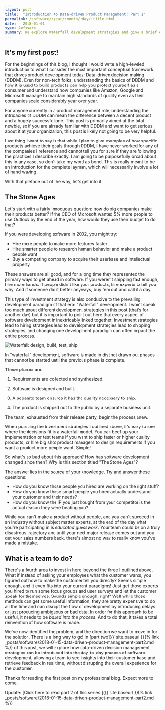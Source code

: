 ```yaml
---
layout: post
title:  "Introduction to Data-driven Product Management: Part 1"
permalink: /software/:year/:month/:day/:title.html
date:   2018-01-01
type: Software
summary: We explore Waterfall development strategies and give a brief overview of how the world looked before big data.
---
```


## It's my first post!

For the beginnings of this blog, I thought I would write a high-leveled introduction to what I consider the most important conceptual framework that drives product development today: Data-driven decision making (DDDM). Even for non-tech folks, understanding the basics of DDDM and how it is used to build products can help you protect yourself as a consumer and understand how companies like Amazon, Google and Microsoft manage to maintain high standards of quality even as their companies scale considerably year over year.

For anyone currently in a product management role, understanding the intricacies of DDDM can mean the difference between a decent product and a hugely successful one. This post is primarily aimed at the total newbie, so if you are already familiar with DDDM and want to get serious about it at your organization, this post is likely not going to be very helpful.

Last thing I want to say is that while I plan to give examples of how specific products achieve their goals through DDDM, I have never worked for any of the companies I reference and cannot tell you for sure if they are following the practices I describe exactly. I am going to be purposefully broad about this in any case, so don't take my word as bond. This is really meant to be an introduction for the complete layman, which will necessarily involve a lot of hand waving.

With that preface out of the way, let's get into it.

## The Stone Ages

Let's start with a fairly innocuous question: how do big companies make their products better? If the CEO of Microsoft wanted 5% more people to use Outlook by the end of the year, how would they use their budget to do that?

If you were developing software in 2002, you might try: 
* Hire more people to make more features faster
* Hire smarter people to research human behavior and make a product people want
* Buy a competing company to acquire their userbase and intellectual property

These answers are all good, and for a long time they represented the primary ways to get ahead in software. If you weren't shipping fast enough, hire more hands. If people didn't like your products, hire experts to tell you why. And if someone did it better anyways, buy 'em out and call it a day.

This type of investment strategy is also conducive to the prevailing development paradigm of that era: "Waterfall"  development. I won't speak too much about different development strategies in this post (that's for another day) but it is important to point out here that every aspect of software development in inextricably linked together: Investment strategies lead to hiring strategies lead to development strategies lead to shipping strategies, and changing one development paradigm can often impact the entire process.

![Waterfall: design, build, test, ship]({{site.url}}/assets/posts/data-driven-design/waterfall_dev.svg)

In "waterfall" development, software is made in distinct drawn out phases that cannot be started until the previous phase is complete. 

These phases are:

1. Requirements are collected and synthesized. 

2. Software is designed and built.

3. A separate team ensures it has the quality necessary to ship.

4. The product is shipped out to the public by a separate business unit. 

The team, exhausted from their release party, begin the process anew. 

When pursuing the investment strategies I outlined above, it's easy to see where the decisions fit in a waterfall model. You can beef up your implementation or test teams if you want to ship faster or higher quality products, or hire big shot product managers to design requirements if you want a product more people want. Simple!

So what's so bad about this approach? How has software development changed since then? Why is this section titled "The Stone Ages"?

The answer lies in the _source_ of your knowledge. Try and answer these questions:

* How do you know those people you hired are working on the right stuff?
* How do you know those smart people you hired actually understand your customer and their needs?
* How do you know the IP you just bought from your competitor is the actual reason they were beating you?

While you can't make a product without people, and you can't succeed in an industry without subject matter experts, at the end of the day what you're participating in is _educated guesswork_. Your team could be on a truly disastrous trajectory and until your next major release comes out and you get your sales numbers back, there's almost no way to really know you've made a mistake.

## What is a team to do?

There's a fourth area to invest in here, beyond the three I outlined above. What if instead of asking your employees what the customer wants, you figured out how to make the customer tell you directly? Seems simple enough, and it even fits into your current paradigms! Just get those experts you hired to run some focus groups and user surveys and let the customer speak for themselves. Sounds simple enough, right? Well while those methods can get some useful information, they are pretty expensive to do all the time and can disrupt the flow of development by introducing delays or just producing ambiguous or bad data. In order for this approach to be useful, it needs to be _baked into the process_. And to do that, it takes a total reinvention of how software is made.

We've now identified the problem, and the direction we want to move in for the solution. There is a long way to go! In [part two]({{ site.baseurl }}{% link _posts/software/2018-01-15-data-driven-product-management-part2.md %}) of this post, we will explore how data-driven decision management strategies can be introduced into the day-to-day process of software development, allowing a team to see insights into their customer base and retrieve feedback in real time, without disrupting the overall experience for the customer.

Thanks for reading the first post on my professional blog. Expect more to come.

Update: [Click here to read part 2 of this series.]({{ site.baseurl }}{% link _posts/software/2018-01-15-data-driven-product-management-part2.md %})